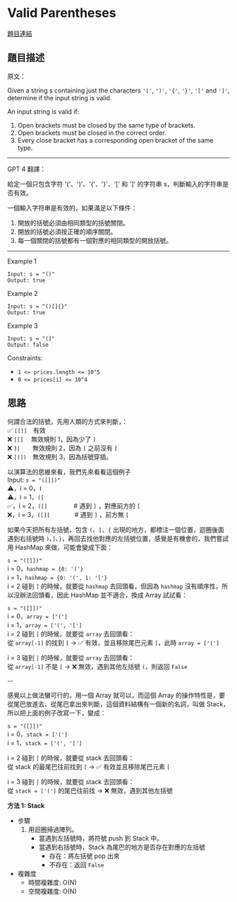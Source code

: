 # Valid Parentheses
[題目連結](https://leetcode.com/problems/valid-parentheses/)

## 題目描述
原文：

Given a string s containing just the characters `'('`, `')'`, `'{'`, `'}'`, `'['` and `']'`, determine if the input string is valid.

An input string is valid if:

1. Open brackets must be closed by the same type of brackets.
2. Open brackets must be closed in the correct order.
3. Every close bracket has a corresponding open bracket of the same type.


----

GPT 4 翻譯：

給定一個只包含字符 '('、')'、'{'、'}'、'[' 和 ']' 的字符串 s，判斷輸入的字符串是否有效。

一個輸入字符串是有效的，如果滿足以下條件：

1. 開放的括號必須由相同類型的括號關閉。
2. 開放的括號必須按正確的順序關閉。
3. 每一個關閉的括號都有一個對應的相同類型的開放括號。

----

Example 1
```
Input: s = "()"
Output: true
```

Example 2
```
Input: s = "()[]{}"
Output: true
```

Example 3
```
Input: s = "(]"
Output: false
```

Constraints:

* `1 <= prices.length <= 10^5`
* `0 <= prices[i] <= 10^4`

## 思路

何謂合法的括號，先用人類的方式來判斷，：  
✅ `[[]]`　有效  
❌ `[[]`　 無效規則 1，因為少了 `]`  
❌ `][`　　無效規則 2，因為 `]` 之前沒有 `[`  
❌ `[(])`　無效規則 3，因為括號穿插。  

以演算法的思維來看，我們先來看看這個例子  
Input: `s = "([]])"`  
⚠️，i = 0，`(`  
⚠️，i = 1，`([`  
✅，i = 2，`([]`　　　　 # 遇到 `]` ，對應前方的 `[`  
❌，i = 3，`([]]`　　　　# 遇到 `]` ，前方無 `[`  

如果今天把所有左括號，包含 `(`、`[`、`{` 出現的地方，都標注一個位置，迴圈後面遇到右括號時 `)`、`]`、`}`，再回去找他對應的左括號位置，感覺是有機會的，我們嘗試用 HashMap 來做，可能會變成下面：  

`s = "([]])"`  
i = 0，`hashmap = {0: '('}`  
i = 1，`hashmap = {0: '(', 1: '['}`  
i = 2 碰到 `]` 的時候，就要從 `hashmap` 去回頭看，但因為 `hashmap` 沒有順序性，所以沒辦法回頭看，因此 HashMap 並不適合，換成 Array 試試看：  

`s = "([]])"`  
i = 0，`array = ['(']`  
i = 1，`array = ['(', '[']`  
i = 2 碰到 `]` 的時候，就要從 `array` 去回頭看：  
從 `array[-1]` 的找到 `[` -> ✅ 有效，並且移除尾巴元素 `[`，此時 `array = ['(']`  

i = 3 碰到 `]` 的時候，就要從 `array` 去回頭看：  
從 `array[-1]` 不是 `[` -> ❌ 無效，遇到其他左括號 `(`，則返回 `False`  

--

感覺以上做法蠻可行的，用一個 Array 就可以，而這個 Array 的操作特性是，要從尾巴放進去、從尾巴拿出來判斷，這個資料結構有一個新的名詞，叫做 Stack，所以把上面的例子改寫一下，變成：

`s = "([]])"`  
i = 0，`stack = ['(']`  
i = 1，`stack = ['(', '[']`  

i = 2 碰到 `]` 的時候，就要從 stack 去回頭看：  
從 stack 的最尾巴往前找到 `[` -> ✅ 有效並且移除尾巴元素 `[`  

i = 3 碰到 `]` 的時候，就要從 stack 去回頭看：  
從 `stack = ['(']` 的尾巴往前找 -> ❌ 無效，遇到其他左括號

**方法 1: Stack**

* 步驟
    1. 用迴圈掃過陣列。
        - 當遇到左括號時，將符號 push 到 Stack 中。
        - 當遇到右括號時，Stack 為尾巴的地方是否存在對應的左括號
            - 存在：將左括號 pop 出來
            - 不存在：返回 `False`
* 複雜度
    * 時間複雜度: O(N)
    * 空間複雜度: O(N)
